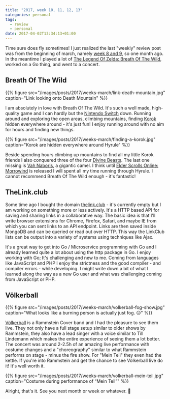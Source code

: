 ```yaml
---
title: "2017, week 10, 11, 12, 13"
categories: personal
tags:
  - review
  - personal
date: 2017-04-02T13:34:13+01:00
---
```


Time sure does fly sometimes! I just realized the last "weekly" review post was from the beginning of march, namely [week 8 and 9](/2017-week-8-and-9/), so one month ago. In the meantime I played a lot of [The Legend Of Zelda: Breath Of The Wild](http://amzn.to/2msN60T), worked on a Go thing, and went to a concert.

## Breath Of The Wild

{{% figure src="/images/posts/2017/weeks-march/link-death-mountain.jpg" caption="Link looking onto Death Mountain" %}}

I am absolutely in love with Breath Of The Wild. It's such a well made, high-quality game and I can hardly but the [Nintendo Switch](http://amzn.to/2lLRcN1) down. Running around and exploring the open areas, climbing mountains, finding [Korok](http://zelda.wikia.com/wiki/Korok) hidden everywhere around - it's just fun! I enjoy running around with no aim for hours and finding new things.

{{% figure src="/images/posts/2017/weeks-march/finding-a-korok.jpg" caption="Korok are hidden everywhere around Hyrule" %}}

Beside spending hours climbing up mountains to find all my little Korok friends I also conquered three of the four [Divine Beasts](http://zelda.wikia.com/wiki/Divine_Beast). The last one missing is [Vah Naboris](http://zelda.wikia.com/wiki/Vah_Naboris), a gigantic camel. I think until [Elder Scrolls Online: Morrowind](http://amzn.to/2nNCGZA) is released I will spent all my time running through Hyrule. I cannot recommend Breath Of The Wild enough - it's fantastic!

## TheLink.club

Some time ago I bought the domain [thelink.club](http://thelink.club) - it's currently empty but I am working on something more or less actively. It's a HTTP based API for saving and sharing links in a collaborative way. The basic idea is that I'll write browser extensions for Chrome, Firefox, Safari, and maybe IE from which you can sent links to an API endpoint. Links are then saved inside MongoDB and can be queried or read out over HTTP. This way the LinkClub lists can be output into a variety of systems using techniques like Ajax.

It's a great way to get into Go / Microservice programming with Go and I already learned quite a lot about using the http package in Go. I enjoy working with Go; It's challenging and new to me. Coming from languages like JavaScript and PHP I enjoy the strictness and the good compiler - and compiler errors - while developing. I might write down a bit of what I learned along the way as a new Go user and what was challenging coming from JavaScript or PHP.

## Völkerball

{{% figure src="/images/posts/2017/weeks-march/volkerball-fog-show.jpg" caption="What looks like a burning person is actually just fog. 😐" %}}

[Völkerball](http://www.voelkerball.eu/) is a Rammstein Cover band and I had the pleasure to see them live. They not only have a full stage setup similar to older shows by Rammstein, they also have a lead singer with a voice similar to Till Lindemann which makes the entire experience of seeing them a lot better. The concert was around 2-2.5h of an amazing live performance with costume changes and a "choreography" similar to what Rammstein performs on stage - minus the fire show. For "Mein Teil" they even had the kettle. If you're into Rammstein and get the chance to see Völkerball live do it! It's well worth it.

{{% figure src="/images/posts/2017/weeks-march/volkerball-mein-teil.jpg" caption="Costume during performance of “Mein Teil”" %}}

Alright, that's it. See you next month or week or whatever. 👋
